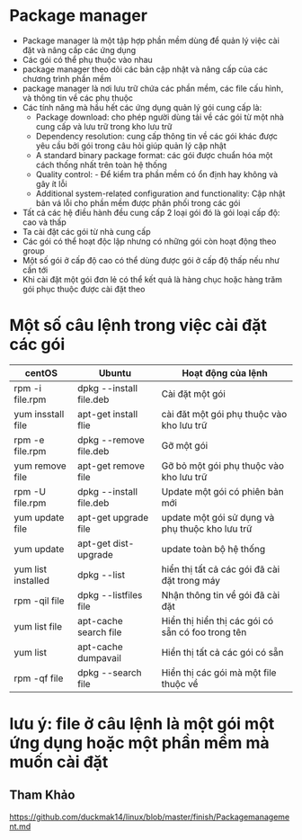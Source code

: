 # Package manager 

- Package manager là một tập hợp phần mềm dùng để quản lý việc cài đặt và nâng cấp các ứng dụng   
- Các gói có thể phụ thuộc vào nhau 
- package manager theo dõi các bản cập nhật và nâng cấp của các chương trình phần mềm 
- package manager là nơi lưu trữ chứa các phần mềm, các file cấu hình, và thông tin về các phụ thuộc 
- Các tính năng mà hầu hết các ứng dụng quản lý gói cung cấp là: 
    - Package download: cho phép người dùng tải về các gói từ một nhà cung cấp và lưu trữ trong kho lưu trữ 
    - Dependency resolution: cung cấp thông tin về các gói khác được yêu cầu bởi gói trong câu hỏi giúp quản lý cập nhật 
    - A standard binary package format: các gói được chuẩn hóa một cách thống nhất trên toàn hệ thống
    - Quality control: - Để  kiểm tra phần mềm có ổn định hay không và gây ít lỗi 
    - Additional system-related configuration and functionality: Cập nhật bản vá lỗi cho phần mềm được phân phối trong các gói 
- Tất  cả các hệ điều hành đều cung cấp 2 loại gói đó là gói loại cấp độ: cao và thấp 
- Ta cài đặt các gói từ nhà cung cấp 
- Các gói có thể hoạt độc lập nhưng có những gói còn hoạt động theo group 
- Một số gói ở cấp độ cao có thể dùng được gói ở cấp độ thấp nếu như cần tới
- Khi cài đặt một gói đơn lẻ có thể kết quả là hàng chục hoặc hàng trăm gói phục thuộc được cài đặt theo 


# Một số câu lệnh trong việc cài đặt các gói 
|              centOS              |              Ubuntu              |                   Hoạt động của lệnh                |
|--------------------------------|----------------------------------|-----------------------------------------------------|
|         rpm -i file.rpm        |      dpkg --install file.deb     |   Cài đặt một gói                                   |
|         yum insstall file      |      apt-get install flie        |   cài đăt một gói phụ thuộc vào kho lưu trữ         |
|         rpm -e file.rpm        |      dpkg --remove  file.deb     |   Gỡ một gói                                        |
|         yum remove file        |      apt-get remove file         |   Gỡ bỏ một gói phụ thuộc vào kho lưu trữ        |
|         rpm -U file.rpm        |      dpkg --install file.deb     |   Update một gói có phiên bản mới                   |
|         yum update file        |      apt-get upgrade file        |   update một gói sử dụng và phụ thuộc kho lưu trữ   |
|         yum update             |      apt-get dist-upgrade        |   update toàn bộ hệ thống                           |
|         yum list installed     |      dpkg --list                 |   hiển thị tất cả các gói đã cài đặt trong máy      |
|         rpm -qil file          |      dpkg --listfiles file       |   Nhận thông tin về gói đã cài đặt                  |
|         yum list file          |      apt-cache search file       |   Hiển thị hiển thị các gói có sẵn có foo trong tên |
|         yum list               |      apt-cache dumpavail         |   Hiển thị tất cả các gói có sẵn                    |
|         rpm -qf file           |      dpkg --search file          |   Hiển thị các gói mà một file thuộc về             |


# lưu ý: file ở câu lệnh là một gói một ứng dụng hoặc một phần mềm mà muốn cài đặt 

## Tham Khảo

https://github.com/duckmak14/linux/blob/master/finish/Packagemanagement.md
